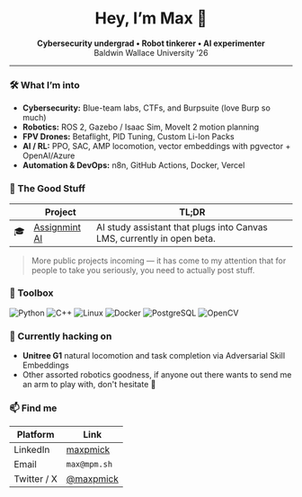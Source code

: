 <!-- README.md for @max -->

<h1 align="center">Hey, I’m Max 👋</h1>
<p align="center">
  <strong>Cybersecurity undergrad • Robot tinkerer • AI experimenter</strong><br/>
  Baldwin Wallace University ’26
</p>

---

### 🛠️ What I’m into
- **Cybersecurity:** Blue-team labs, CTFs, and Burpsuite (love Burp so much)
- **Robotics:** ROS 2, Gazebo / Isaac Sim, MoveIt 2 motion planning  
- **FPV Drones:** Betaflight, PID Tuning, Custom Li-Ion Packs
- **AI / RL:** PPO, SAC, AMP locomotion, vector embeddings with pgvector + OpenAI/Azure  
- **Automation & DevOps:** n8n, GitHub Actions, Docker, Vercel  

### 🚀 The Good Stuff
| &nbsp; | Project | TL;DR |
| --- | --- | --- |
| 🎓 | [Assignmint AI](https://assignmint.ai) | AI study assistant that plugs into Canvas LMS, currently in open beta.|

> More public projects incoming — it has come to my attention that for people to take you seriously, you need to actually post stuff.

### 🔧 Toolbox
![Python](https://img.shields.io/badge/-Python-informational?logo=python&logoColor=white&color=3776AB)
![C++](https://img.shields.io/badge/-C++-informational?logo=c%2B%2B&logoColor=white&color=00599C)
![Linux](https://img.shields.io/badge/-Linux-informational?logo=linux&logoColor=white&color=FCC624)
![Docker](https://img.shields.io/badge/-Docker-informational?logo=docker&logoColor=white&color=2496ED)
![PostgreSQL](https://img.shields.io/badge/-PostgreSQL-informational?logo=postgresql&logoColor=white&color=4169E1)
![OpenCV](https://img.shields.io/badge/-OpenCV-informational?logo=opencv&logoColor=white&color=5C3EE8)

### 🌱 Currently hacking on
- **Unitree G1** natural locomotion and task completion via Adversarial Skill Embeddings
- Other assorted robotics goodness, if anyone out there wants to send me an arm to play with, don't hesitate 🙏

### 📫 Find me
| Platform | Link |
| --- | --- |
| LinkedIn | [maxpmick](https://linkedin.com/in/maxpmick) |
| Email | `max@mpm.sh` |
| Twitter / X | [@maxpmick](https://x.com/maxpmick) |
